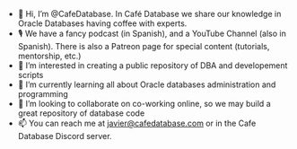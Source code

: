 - 👋 Hi, I’m @CafeDatabase. In Café Database we share our knowledge in Oracle Databases having coffee with experts. 
- 🎙  We have a fancy podcast (in Spanish), and a YouTube Channel (also in Spanish). There is also a Patreon page for special content (tutorials, mentorship, etc.)
- 👀 I’m interested in creating a public repository of DBA and developement scripts
- 🌱 I’m currently learning all about Oracle databases administration and programming
- 💞️ I’m looking to collaborate on co-working online, so we may build a great repository of database code
- 📫 You can reach me at javier@cafedatabase.com or in the Cafe Database Discord server.

<!---
CafeDatabase/CafeDatabase is a ✨ special ✨ repository because its `README.md` (this file) appears on your GitHub profile.
You can click the Preview link to take a look at your changes.
--->
